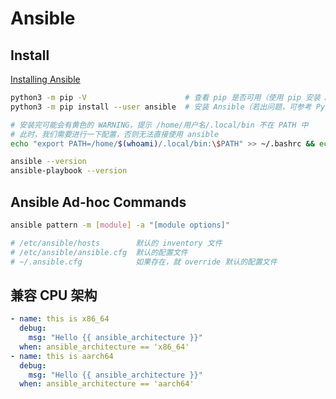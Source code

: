 # Ansible

## Install

[Installing Ansible](https://docs.ansible.com/ansible/latest/installation_guide/intro_installation.html)

```bash
python3 -m pip -V                      # 查看 pip 是否可用（使用 pip 安装 Ansible）
python3 -m pip install --user ansible  # 安装 Ansible（若出问题，可参考 Python 配置国内镜像源）

# 安装完可能会有黄色的 WARNING，提示 /home/用户名/.local/bin 不在 PATH 中
# 此时，我们需要进行一下配置，否则无法直接使用 ansible
echo "export PATH=/home/$(whoami)/.local/bin:\$PATH" >> ~/.bashrc && echo source ~/.bashrc && echo "OK"

ansible --version
ansible-playbook --version
```

## Ansible Ad-hoc Commands

```bash
ansible pattern -m [module] -a "[module options]"

# /etc/ansible/hosts        默认的 inventory 文件
# /etc/ansible/ansible.cfg  默认的配置文件
# ~/.ansible.cfg            如果存在，就 override 默认的配置文件
```

## 兼容 CPU 架构

```yaml
- name: this is x86_64
  debug:
    msg: "Hello {{ ansible_architecture }}"
  when: ansible_architecture == 'x86_64'
- name: this is aarch64
  debug:
    msg: "Hello {{ ansible_architecture }}"
  when: ansible_architecture == 'aarch64'
```
